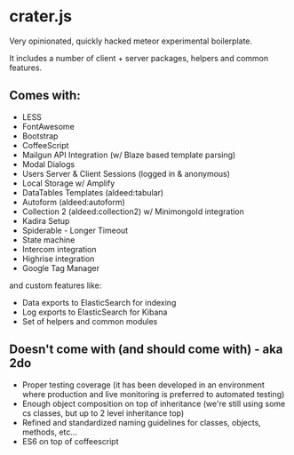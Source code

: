 # crater.js

Very opinionated, quickly hacked meteor experimental boilerplate.
 
It includes a number of client + server packages, helpers and common features.

## Comes with:

* LESS
* FontAwesome
* Bootstrap
* CoffeeScript
* Mailgun API Integration (w/ Blaze based template parsing)
* Modal Dialogs
* Users Server & Client Sessions (logged in & anonymous)
* Local Storage w/ Amplify
* DataTables Templates (aldeed:tabular)
* Autoform (aldeed:autoform)
* Collection 2 (aldeed:collection2) w/ MinimongoId integration
* Kadira Setup
* Spiderable - Longer Timeout
* State machine
* Intercom integration
* Highrise integration
* Google Tag Manager

and custom features like:

* Data exports to ElasticSearch for indexing
* Log exports to ElasticSearch for Kibana
* Set of helpers and common modules

## Doesn't come with (and should come with) - aka 2do

* Proper testing coverage (it has been developed in an environment where production and live monitoring is preferred to automated testing)
* Enough object composition on top of inheritance (we're still using some cs classes, but up to 2 level inheritance top)
* Refined and standardized naming guidelines for classes, objects, methods, etc...
* ES6 on top of coffeescript
